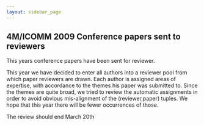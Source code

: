```yaml
---
layout: sidebar_page
---
```


## 4M/ICOMM 2009 Conference papers sent to reviewers

This years conference papers have been sent for reviewer.

This year we have decided to enter all authors into a reviewer pool from which paper reviewers are drawn. Each author is assigned areas of expertise, with accordance to the themes his paper was submitted to. Since the themes are quite broad, we tried to review the automatic assignments in order to avoid obvious mis-alignment of the (reviewer,paper) tuples. We hope that this year there will be fewer occurrences of those.

The review should end March 20th